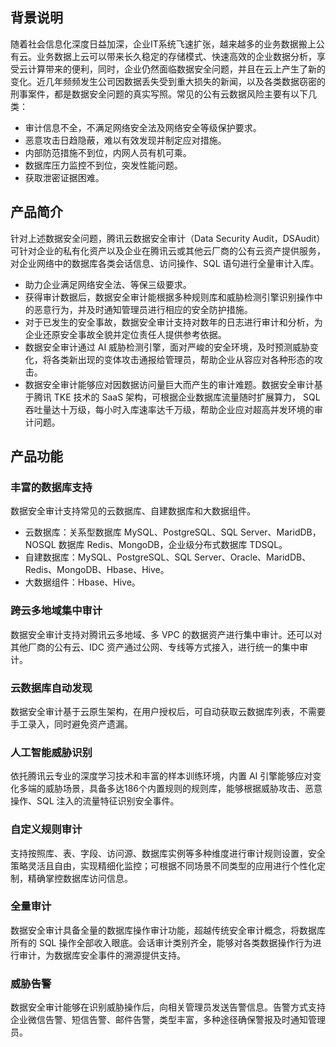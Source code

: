 ## 背景说明
随着社会信息化深度日益加深，企业IT系统飞速扩张，越来越多的业务数据搬上公有云。业务数据上云可以带来长久稳定的存储模式、快速高效的企业数据分析，享受云计算带来的便利，同时，企业仍然面临数据安全问题，并且在云上产生了新的变化。近几年频频发生公司因数据丢失受到重大损失的新闻，以及各类数据窃密的刑事案件，都是数据安全问题的真实写照。常见的公有云数据风险主要有以下几类：
- 审计信息不全，不满足网络安全法及网络安全等级保护要求。
- 恶意攻击日趋隐蔽，难以有效发现并制定应对措施。
- 内部防范措施不到位，内网人员有机可乘。
- 数据库压力监控不到位，突发性能问题。
- 获取泄密证据困难。

## 产品简介
针对上述数据安全问题，腾讯云数据安全审计（Data Security Audit，DSAudit）可针对企业的私有化资产以及企业在腾讯云或其他云厂商的公有云资产提供服务，对企业网络中的数据库各类会话信息、访问操作、SQL 语句进行全量审计入库。
- 助力企业满足网络安全法、等保三级要求。
- 获得审计数据后，数据安全审计能根据多种规则库和威胁检测引擎识别操作中的恶意行为，并及时通知管理员进行相应的安全防护措施。
- 对于已发生的安全事故，数据安全审计支持对数年的日志进行审计和分析，为企业还原安全事故全貌并定位责任人提供参考依据。
- 数据安全审计通过 AI 威胁检测引擎，面对严峻的安全环境，及时预测威胁变化，将各类新出现的变体攻击通报给管理员，帮助企业从容应对各种形态的攻击。
- 数据安全审计能够应对因数据访问量巨大而产生的审计难题。数据安全审计基于腾讯 TKE 技术的 SaaS 架构，可根据企业数据库流量随时扩展算力， SQL 吞吐量达十万级，每小时入库速率达千万级，帮助企业应对超高并发环境的审计问题。


## 产品功能
### 丰富的数据库支持
数据安全审计支持常见的云数据库、自建数据库和大数据组件。

- 云数据库：关系型数据库 MySQL、PostgreSQL、SQL Server、MaridDB，NOSQL 数据库 Redis、MongoDB，企业级分布式数据库 TDSQL。
- 自建数据库：MySQL、PostgreSQL、SQL Server、Oracle、MaridDB、Redis、MongoDB、Hbase、Hive。
- 大数据组件：Hbase、Hive。

### 跨云多地域集中审计
数据安全审计支持对腾讯云多地域、多 VPC 的数据资产进行集中审计。还可以对其他厂商的公有云、IDC 资产通过公网、专线等方式接入，进行统一的集中审计。

### 云数据库自动发现
数据安全审计基于云原生架构，在用户授权后，可自动获取云数据库列表，不需要手工录入，同时避免资产遗漏。

### 人工智能威胁识别
依托腾讯云专业的深度学习技术和丰富的样本训练环境，内置 AI 引擎能够应对变化多端的威胁场景，具备多达186个内置规则的规则库，能够根据威胁攻击、恶意操作、SQL 注入的流量特征识别安全事件。

### 自定义规则审计
支持按照库、表、字段、访问源、数据库实例等多种维度进行审计规则设置，安全策略灵活且自由，实现精细化监控；可根据不同场景不同类型的应用进行个性化定制，精确掌控数据库访问信息。

### 全量审计
数据安全审计具备全量的数据库操作审计功能，超越传统安全审计概念，将数据库所有的 SQL 操作全部收入眼底。会话审计类别齐全，能够对各类数据操作行为进行审计，为数据库安全事件的溯源提供支持。

### 威胁告警
数据安全审计能够在识别威胁操作后，向相关管理员发送告警信息。告警方式支持企业微信告警、短信告警、邮件告警，类型丰富，多种途径确保警报及时通知管理员。
